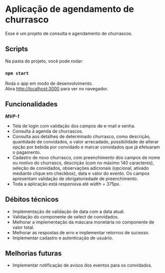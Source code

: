 # Aplicação de agendamento de churrasco

Esse é um projeto de consulta e agendamento de churrascos.

## Scripts

Na pasta do projeto, você pode rodar:

### `npm start`

Roda o app em modo de desenvolvimento.\
Abra [http://localhost:3000](http://localhost:3000) para ver no navegador.

## Funcionalidades

***MVP-1***

- Tela de login com validação dos campos de e-mail e senha.
- Consulta à agenda de churrascos.
- Consulta aos detalhes de determinado churrasco, como descrição, quantidade de convidados, o valor arrecadado, possibilidade de alterar opção por bebida por convidado e marcar convidados que já efetuaram o pagamento.
- Cadastro de novo churrasco, com preenchimento dos campos de nome ou motivo do churrasco, descrição (com no máximo 140 caracteres), seleção de convidados, observações adicionais (opcional, ativado mediante clique em checkbox), data e valor do evento. Os campos apresentam validação de obrigatoriedade de preenchimento.
- Toda a aplicação está responsiva até width = 375px.

## Débitos técnicos

- Implementação de validação de data com a data atual.
- Validação do componente de select de convidados.
- Melhorar a implementação da máscara monetária no componente de valor total.
- Melhorar as respostas de erro e implementar retornos de sucesso.
- Implementar cadastro e autenticação de usuário.

## Melhorias futuras

- Implementar notificação de avisos dos eventos para os convidados.
